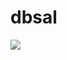 # dbsal
<img src="https://capsule-render.vercel.app/api?type=cylinder&color=auto&height=300&section=header&text=Hello%20render&fontSize=90" />
